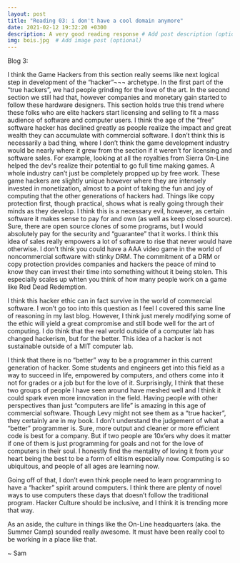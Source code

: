 ```yaml
---
layout: post
title: "Reading 03: i don't have a cool domain anymore"
date: 2021-02-12 19:32:20 +0300
description: A very good reading response # Add post description (optional)
img: bois.jpg  # Add image post (optional)
---
```


Blog 3: 

I think the Game Hackers from this section really seems like next logical step in development of the “hacker”¬¬¬ archetype. In the first part of the “true hackers”, we had people grinding for the love of the art. In the second section we still had that, however companies and monetary gain started to follow these hardware designers. This section holds true this trend where these folks who are elite hackers start licensing and selling to fit a mass audience of software and computer users. I think the age of the “free” software hacker has declined greatly as people realize the impact and great wealth they can accumulate with commercial software. I don’t think this is necessarily a bad thing, where I don’t think the game development industry would be nearly where it grew from the section if it weren’t for licensing and software sales. For example, looking at all the royalties from Sierra On-Line helped the dev's realize their potential to go full time making games. A whole industry can’t just be completely propped up by free work. These game hackers are slightly unique however where they are intensely invested in monetization, almost to a point of taking the fun and joy of computing that the other generations of hackers had. Things like copy protection first, though practical, shows what is really going through their minds as they develop. I think this is a necessary evil, however, as certain software it makes sense to pay for and own (as well as keep closed source). Sure, there are open source clones of some programs, but I would absolutely pay for the security and “guarantee” that it works. I think this idea of sales really empowers a lot of software to rise that never would have otherwise. I don’t think you could have a AAA video game in the world of noncommercial software with stinky DRM. The commitment of a DRM or copy protection provides companies and hackers the peace of mind to know they can invest their time into something without it being stolen. This especially scales up whten you think of how many people work on a game like Red Dead Redemption.

 I think this hacker ethic can in fact survive in the world of commercial software. I won’t go too into this question as I feel I covered this same line of reasoning in my last blog. However, I think just merely modifying some of the ethic will yield a great compromise and still bode well for the art of computing. I do think that the real world outside of a computer lab has changed hackerism, but for the better. This idea of a hacker is not sustainable outside of a MIT computer lab. 

I think that there is no “better” way to be a programmer in this current generation of hacker. Some students and engineers get into this field as a way to succeed in life, empowered by computers, and others come into it not for grades or a job but for the love of it. Surprisingly, I think that these two groups of people I have seen around have meshed well and I think it could spark even more innovation in the field. Having people with other perspectives than just “computers are life” is amazing in this age of commercial software. Though Levy might not see them as a “true hacker”, they certainly are in my book. I don’t understand the judgement of what a “better” programmer is. Sure, more output and cleaner or more efficient code is best for a company. But if two people are 10x’ers why does it matter if one of them is just programming for goals and not for the love of computers in their soul. I honestly find the mentality of loving it from your heart being the best to be a form of elitism especially now. Computing is so ubiquitous, and people of all ages are learning now. 

Going off of that, I don’t even think people need to learn programming to have a “hacker” spirit around computers. I think there are plenty of novel ways to use computers these days that doesn’t follow the traditional program. Hacker Culture should be inclusive, and I think it is trending more that way.

As an aside, the culture in things like the On-Line headquarters (aka. the Summer Camp) sounded really awesome. It must have been really cool to be working in a place like that.


~ Sam
